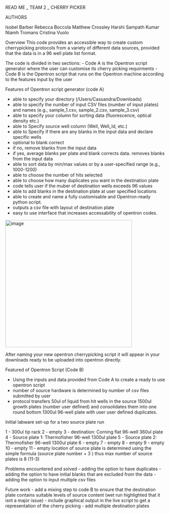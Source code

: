 READ ME _ TEAM 2 _ CHERRY PICKER 

AUTHORS

Isobel Barber
Rebecca Boccola
Matthew Crossley
Harshi Sampath Kumar
Niamh Tromans
Cristina Vuolo



Overview
    This code provides an accessible way to create custom cherrypicking protocols from a variety of different data sources, 
    provided that the data is in a 96 well plate list format.

The code is divided in two sections: 
    - Code A is the Opentron script generator where the user can customise its cherry picking requirments
    - Code B is the Opentron script that runs on the Opentron machine according to the features input by the user

Features of Opentron script generator (code A)
  - able to specify your directory (/Users/Cassandra/Downloads)
  - able to specify the number of input CSV files (number of input plates) and names (e.g., sample_1.csv, sample_2.csv, sample_3.csv)
  - able to specify your column for sorting data (fluorescence, optical density etc.)
  - able to Specify source well column (Well, Well_Id, etc.)
  - able to Specify if there are any blanks in the input data and declare specific wells
  - optional to blank correct
  -   if no, remove blanks from the input data
  -   if yes, average blanks per plate and blank corrects data. removes blanks from the input data
  - able to sort data by min/max values or by a user-specified range (e.g., 1000-1200)
  - able to choose the number of hits selected
  - able to choose how many duplicates you want in the destination plate
  - code tells user if the muber of destination wells exceeds 96 values
  - able to add blanks in the destination plate at user specified locations
  - able to create and name a fully customisable and Opentron-ready python script.
  - outputs a csv file with layout of destination plate
  - easy to use interface that increases accessability of opentron codes.

<img width="399" alt="image" src="https://github.com/Imperial-Opentrons-Users/MRes_2023_Protocols/assets/150702852/87d0b134-542e-4b98-a6f7-5d49dc10e327">


After naming your new opentron cherrypicking script it will appear in your downloads ready to be uploaded into opentron directly.
 
Featured of Opentron Script (Code B)
  - Using the inputs and data provided from Code A to create a ready to use opentron script
  - number of source hardware is determined by number of csv files submitted by user
  - protocol transfers 50ul of liquid from hit wells in the source 1500ul growth plates (number user defined)
    and consolidates them into one round bottom 1300ul 96-well plate with user user defined duplicates.
    
Initial labware set-up for a two source plate run

1 - 300ul tip rack
2 - empty
3 - destination: Corning flat 96-well 360ul plate
4 - Source plate 1: Thermofisher 96-well 1300ul plate
5 - Source plate 2: Thermofisher 96-well 1300ul plate
6 - empty
7 - empty
8 - empty
9 - empty
10 - empty
11 - empty
location of source plate is determined using the simple formula (source plate number + 3 ) thus max number of 
source plates is 8 (11-3)

Problems encountered and solved 
    - adding the option to have duplicates 
    - adding the option to have initial blanks that are excluded from the data
    - adding the option to input multiple csv files
    
Future work
    - add a mixing step to code B to ensure that the destination plate contains suitable levels of source content
    (wet run highlighted that it isnt a major issue)
    - include graphical output in the live script to get a representation of the cherry picking
    - add multiple destination plates

